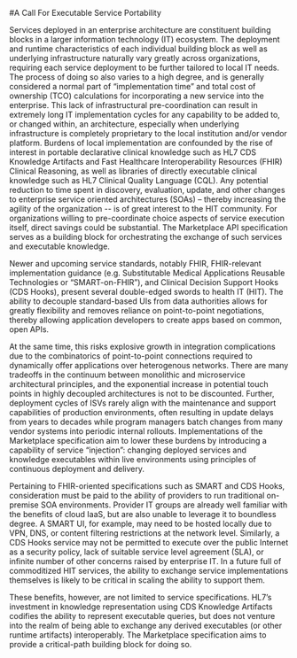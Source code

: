 #A Call For Executable Service Portability

Services deployed in an enterprise architecture are constituent building blocks in a larger information technology (IT) ecosystem. The deployment and runtime characteristics of each individual building block as well as underlying infrastructure naturally vary greatly across organizations, requiring each service deployment to be further tailored to local IT needs. The process of doing so also varies to a high degree, and is generally considered a normal part of “implementation time” and total cost of ownership (TCO) calculations for incorporating a new service into the enterprise. This lack of infrastructural pre-coordination can result in extremely long IT implementation cycles for any capability to be added to, or changed within, an architecture, especially when underlying infrastructure is completely proprietary to the local institution and/or vendor platform. Burdens of local implementation are confounded by the rise of interest in portable declarative clinical knowledge such as HL7 CDS Knowledge Artifacts and Fast Healthcare Interoperability Resources (FHIR) Clinical Reasoning, as well as libraries of directly executable clinical knowledge such as HL7 Clinical Quality Language (CQL). Any potential reduction to time spent in discovery, evaluation, update, and other changes to enterprise service oriented architectures (SOAs) – thereby increasing the agility of the organization -- is of great interest to the HIT community. For organizations willing to pre-coordinate choice aspects of service execution itself, direct savings could be substantial. The Marketplace API specification serves as a building block for orchestrating the exchange of such services and executable knowledge.

Newer and upcoming service standards, notably FHIR, FHIR-relevant implementation guidance (e.g. Substitutable Medical Applications Reusable Technologies or “SMART-on-FHIR”), and Clinical Decision Support Hooks (CDS Hooks), present several double-edged swords to health IT (HIT). The ability to decouple standard-based UIs from data authorities allows for greatly flexibility and removes reliance on point-to-point negotiations, thereby allowing application developers to create apps based on common, open APIs.

At the same time, this risks explosive growth in integration complications due to the combinatorics of point-to-point connections required to dynamically offer applications over heterogenous networks. There are many tradeoffs in the continuum between monolithic and microservice architectural principles, and the exponential increase in potential touch points in highly decoupled architectures is not to be discounted. Further, deployment cycles of ISVs rarely align with the maintenance and support capabilities of production environments, often resulting in update delays from years to decades while program managers batch changes from many vendor systems into periodic internal rollouts. Implementations of the Marketplace specification aim to lower these burdens by introducing a capability of service “injection”: changing deployed services and knowledge executables within live environments using principles of continuous deployment and delivery.

Pertaining to FHIR-oriented specifications such as SMART and CDS Hooks, consideration must be paid to the ability of providers to run traditional on-premise SOA environments. Provider IT groups are already well familiar with the benefits of cloud IaaS, but are also unable to leverage it to boundless degree. A SMART UI, for example, may need to be hosted locally due to VPN, DNS, or content filtering restrictions at the network level. Similarly, a CDS Hooks service may not be permitted to execute over the public Internet as a security policy, lack of suitable service level agreement (SLA), or infinite number of other concerns raised by enterprise IT. In a future full of commoditized HIT services, the ability to exchange service implementations themselves is likely to be critical in scaling the ability to support them.

These benefits, however, are not limited to service specifications. HL7’s investment in knowledge representation using CDS Knowledge Artifacts codifies the ability to represent executable queries, but does not venture into the realm of being able to exchange any derived executables (or other runtime artifacts) interoperably. The Marketplace specification aims to provide a critical-path building block for doing so.
